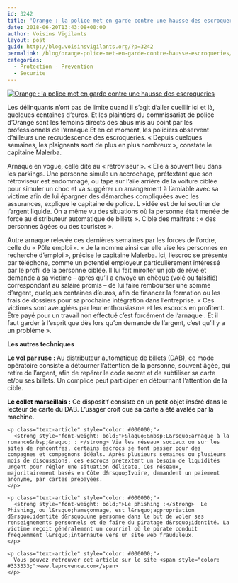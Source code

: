 ```yaml
---
id: 3242
title: 'Orange : la police met en garde contre une hausse des escroqueries'
date: 2018-06-20T13:43:08+00:00
author: Voisins Vigilants
layout: post
guid: http://blog.voisinsvigilants.org/?p=3242
permalink: /blog/orange-police-met-en-garde-contre-hausse-escroqueries/
categories:
  - Protection - Prevention
  - Securite
---
```


[<img class="aligncenter size-full wp-image-3278" src="./../../images/2018/06/20180504_1_1_3_1_1_obj17417867_1.jpg" alt="Orange : la police met en garde contre une hausse des escroqueries" />](./../../images/2018/06/20180504_1_1_3_1_1_obj17417867_1.jpg)
&nbsp;

Les délinquants n&rsquo;ont pas de limite quand il s&rsquo;agit d&rsquo;aller cueillir ici et là, quelques centaines d&rsquo;euros. Et les plaintiers du commissariat de police d&rsquo;Orange sont les témoins directs des abus mis au point par les professionnels de l&rsquo;arnaque.Et en ce moment, les policiers observent d&rsquo;ailleurs une recrudescence des escroqueries. &laquo;&nbsp;Depuis quelques semaines, les plaignants sont de plus en plus nombreux&nbsp;&raquo;, constate le capitaine Malerba.
<!--more-->
<div dir="ltr" style="color: #222222;">
</div>

<p dir="ltr" style="color: #222222;">
  Arnaque en vogue, celle dite au &laquo;&nbsp;rétroviseur&nbsp;&raquo;. &laquo;&nbsp;Elle a souvent lieu dans les parkings. Une personne simule un accrochage, prétextant que son rétroviseur est endommagé, ou tape sur l&rsquo;aile arrière de la voiture ciblée pour simuler un choc et va suggérer un arrangement à l&rsquo;amiable avec sa victime afin de lui épargner des démarches compliquées avec les assurances, explique le capitaine de police. L&nbsp;&raquo;idée est de lui soutirer de l&rsquo;argent liquide. On a même vu des situations où la personne était menée de force au distributeur automatique de billets&nbsp;&raquo;. Cible des malfrats : &laquo;&nbsp;des personnes âgées ou des touristes&nbsp;&raquo;.
</p>

<div dir="ltr" style="color: #222222;">
  Autre arnaque relevée ces dernières semaines par les forces de l&rsquo;ordre, celle du &laquo;&nbsp;Pôle emploi&nbsp;&raquo;. &laquo;&nbsp;Je la nomme ainsi car elle vise les personnes en recherche d&rsquo;emploi&nbsp;&raquo;, précise le capitaine Malerba. Ici, l&rsquo;escroc se présente par téléphone, comme un potentiel employeur particulièrement intéressé par le profil de la personne ciblée. Il lui fait miroiter un job de rêve et demande à sa victime &#8211; après qu&rsquo;il a envoyé un chèque (volé ou falsifié) correspondant au salaire promis &#8211; de lui faire rembourser une somme d&rsquo;argent, quelques centaines d&rsquo;euros, afin de financer la formation ou les frais de dossiers pour sa prochaine intégration dans l&rsquo;entreprise. &laquo;&nbsp;Ces victimes sont aveuglées par leur enthousiasme et les escrocs en profitent. Être payé pour un travail non effectué c&rsquo;est forcément de l&rsquo;arnaque . Et il faut garder à l&rsquo;esprit que dès lors qu&rsquo;on demande de l&rsquo;argent, c&rsquo;est qu&rsquo;il y a un problème&nbsp;&raquo;.</p> 
  
  <div dir="ltr" style="color: #222222;">
  </div>
  
  <p dir="ltr" style="color: #222222; text-align: justify;">
    <strong>Les autres techniques</strong>
  </p>
  
  <div dir="ltr" style="color: #222222;">
  </div>
  
  <div dir="ltr" style="color: #222222;">
  </div>
  
  <p dir="ltr" style="color: #222222;">
    <strong style="font-weight: bold;">Le vol par ruse : </strong>Au distributeur automatique de billets (DAB), ce mode opératoire consiste à détourner l&rsquo;attention de la personne, souvent âgée, qui retire de l&rsquo;argent, afin de repérer le code secret et de subtiliser sa carte et/ou ses billets. Un complice peut participer en détournant l&rsquo;attention de la cible.
  </p>
  
  <div dir="ltr" style="color: #222222;">
    <p class="text-article" style="color: #000000;">
      <strong style="font-weight: bold;">Le collet marseillais :</strong> Ce dispositif consiste en un petit objet inséré dans le lecteur de carte du DAB. L&rsquo;usager croit que sa carte a été avalée par la machine.
    </p>
    
    <p class="text-article" style="color: #000000;">
      <strong style="font-weight: bold;">&laquo;&nbsp;L&rsquo;arnaque à la romance&nbsp;&raquo; : </strong> Via les réseaux sociaux ou sur les sites de rencontres, certains escrocs se font passer pour des compagnes et compagnons idéals. Après plusieurs semaines ou plusieurs mois de discussions, ces escrocs prétextent un besoin de liquidités urgent pour régler une situation délicate. Ces réseaux, majoritairement basés en Côte d&rsquo;Ivoire, demandent un paiement anonyme, par cartes prépayées.
    </p>
    
    <p class="text-article" style="color: #000000;">
      <strong style="font-weight: bold;">Le phishing :</strong>  Le Phishing, ou l&rsquo;hameçonnage, est l&rsquo;appropriation d&rsquo;identité d&rsquo;une personne dans le but de voler ses renseignements personnels et de faire du piratage d&rsquo;identité. La victime reçoit généralement un courriel où le pirate conduit fréquemment l&rsquo;internaute vers un site web frauduleux.
    </p>
    
    <p class="text-article" style="color: #000000;">
      Vous pouvez retrouver cet article sur le site <span style="color: #333333;">www.laprovence.com</span>
    </p>
  </div>
</div>
